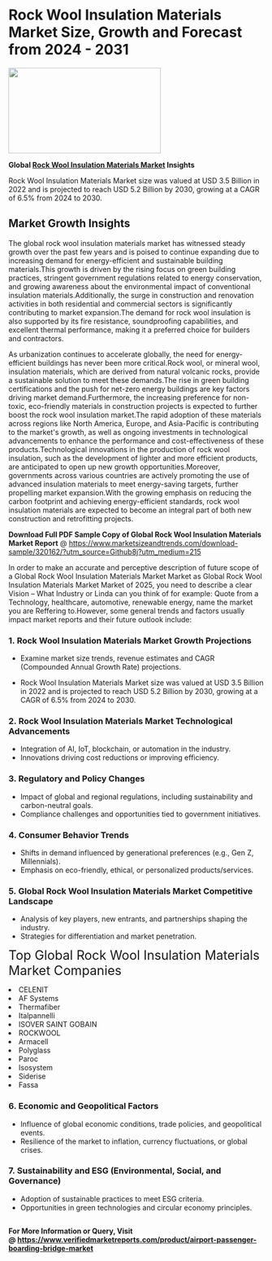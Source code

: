 <H1>Rock Wool Insulation Materials Market Size, Growth and Forecast from 2024 - 2031</H1><img class="aligncenter size-medium wp-image-584254" src="https://thirdeyenews.in/wp-content/uploads/2024/09/Global-Market-Research-300x168.jpeg" alt="" width="300" height="168" /><p><strong>Global&nbsp;<a href="https://www.marketsizeandtrends.com/download-sample/320162/?utm_source=Github8j?utm_medium=215">Rock Wool Insulation Materials Market</a> Insights</strong></p><p>Rock Wool Insulation Materials Market size was valued at USD 3.5 Billion in 2022 and is projected to reach USD 5.2 Billion by 2030, growing at a CAGR of 6.5% from 2024 to 2030.</p><p><h2>Market Growth Insights</h2> <p>The global rock wool insulation materials market has witnessed steady growth over the past few years and is poised to continue expanding due to increasing demand for energy-efficient and sustainable building materials.This growth is driven by the rising focus on green building practices, stringent government regulations related to energy conservation, and growing awareness about the environmental impact of conventional insulation materials.Additionally, the surge in construction and renovation activities in both residential and commercial sectors is significantly contributing to market expansion.The demand for rock wool insulation is also supported by its fire resistance, soundproofing capabilities, and excellent thermal performance, making it a preferred choice for builders and contractors.</p> <p>As urbanization continues to accelerate globally, the need for energy-efficient buildings has never been more critical.Rock wool, or mineral wool, insulation materials, which are derived from natural volcanic rocks, provide a sustainable solution to meet these demands.The rise in green building certifications and the push for net-zero energy buildings are key factors driving market demand.Furthermore, the increasing preference for non-toxic, eco-friendly materials in construction projects is expected to further boost the rock wool insulation market.The rapid adoption of these materials across regions like North America, Europe, and Asia-Pacific is contributing to the market's growth, as well as ongoing investments in technological advancements to enhance the performance and cost-effectiveness of these products.Technological innovations in the production of rock wool insulation, such as the development of lighter and more efficient products, are anticipated to open up new growth opportunities.Moreover, governments across various countries are actively promoting the use of advanced insulation materials to meet energy-saving targets, further propelling market expansion.With the growing emphasis on reducing the carbon footprint and achieving energy-efficient standards, rock wool insulation materials are expected to become an integral part of both new construction and retrofitting projects.<p><span class=""><strong>Download Full PDF Sample Copy of Global Rock Wool Insulation Materials Market Report</strong> @ <a href="https://www.marketsizeandtrends.com/download-sample/320162/?utm_source=Github8j?utm_medium=215" target="_blank">https://www.marketsizeandtrends.com/download-sample/320162/?utm_source=Github8j?utm_medium=215</a></span></p><p>In order to make an accurate and perceptive description of future scope of a Global&nbsp;Rock Wool Insulation Materials Market Market as Global&nbsp;Rock Wool Insulation Materials Market Market of 2025, you need to describe a clear Vision &ndash; What Industry or Linda can you think of for example: Quote from a Technology, healthcare, automotive, renewable energy, name the market you are Reffering to.However, some general trends and factors usually impact market reports and their future outlook include:</p><h3>1.&nbsp;<strong>Rock Wool Insulation Materials Market Growth Projections</strong></h3><ul><li>Examine market size trends, revenue estimates and CAGR (Compounded Annual Growth Rate) projections.</li><li><p>Rock Wool Insulation Materials Market size was valued at USD 3.5 Billion in 2022 and is projected to reach USD 5.2 Billion by 2030, growing at a CAGR of 6.5% from 2024 to 2030.</p></li></ul><h3>2.&nbsp;<strong>Rock Wool Insulation Materials Market Technological Advancements</strong></h3><ul><li>Integration of AI, IoT, blockchain, or automation in the industry.</li><li>Innovations driving cost reductions or improving efficiency.</li></ul><h3>3.&nbsp;<strong>Regulatory and Policy Changes</strong></h3><ul><li>Impact of global and regional regulations, including sustainability and carbon-neutral goals.</li><li>Compliance challenges and opportunities tied to government initiatives.</li></ul><h3>4.&nbsp;<strong>Consumer Behavior Trends</strong></h3><ul><li>Shifts in demand influenced by generational preferences (e.g., Gen Z, Millennials).</li><li>Emphasis on eco-friendly, ethical, or personalized products/services.</li></ul><h3>5.&nbsp;<strong>Global Rock Wool Insulation Materials Market Competitive Landscape</strong></h3><ul><li>Analysis of key players, new entrants, and partnerships shaping the industry.</li><li>Strategies for differentiation and market penetration.</li></ul><p data-pm-slice="1 1 []"><span style="color: inherit; font-family: inherit; font-size: 25px;">Top Global Rock Wool Insulation Materials Market Companies</span></p><div class="" data-test-id=""><p><li>CELENIT</li><li> AF Systems</li><li> Thermafiber</li><li> Italpannelli</li><li> ISOVER SAINT GOBAIN</li><li> ROCKWOOL</li><li> Armacell</li><li> Polyglass</li><li> Paroc</li><li> Isosystem</li><li> Siderise</li><li> Fassa</li></p></div><h3>6.&nbsp;<strong>Economic and Geopolitical Factors</strong></h3><ul><li>Influence of global economic conditions, trade policies, and geopolitical events.</li><li>Resilience of the market to inflation, currency fluctuations, or global crises.</li></ul><h3>7.&nbsp;<strong>Sustainability and ESG (Environmental, Social, and Governance)</strong></h3><ul><li>Adoption of sustainable practices to meet ESG criteria.</li><li>Opportunities in green technologies and circular economy principles.</li></ul><h2><strong style="font-size: 14px;">For More Information or Query, Visit @&nbsp;</strong><a style="background-color: #ffffff; font-size: 14px;" href="https://www.marketsizeandtrends.com/report/rock-wool-insulation-materials-market/" target="_blank">https://www.verifiedmarketreports.com/product/airport-passenger-boarding-bridge-market</a></h2>